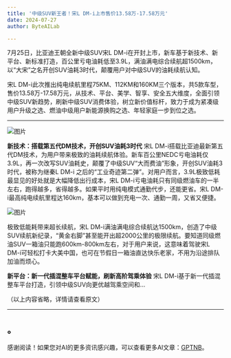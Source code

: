 ```yaml
---
title: '中级SUV新王者！宋L DM-i上市售价13.58万-17.58万元'
date: 2024-07-27
author: ByteAILab

---
```


7月25日，比亚迪王朝全新中级SUV宋L DM-i在开封上市，新车基于新技术、新平台、新标准打造，百公里亏电油耗低至3.9L，满油满电综合续航超1500km，以“大宋”之名开创SUV油耗3时代，颠覆用户对中级SUV的油耗续航认知。

宋L DM-i此次推出纯电续航里程75KM、112KM和160KM三个版本，共5款车型，售价13.58万-17.58万元，从技术、平台、美学、智享、安全五大维度，全面引领中级SUV新趋势，刷新中级SUV消费体验，树立新价值标杆，致力于成为紧凑级用户升级之选、燃油中级用户新能源换购之选、年轻家庭一步到位之选。

---


![图片](https://image.jiqizhixin.com/uploads/editor/2e660635-4f03-499e-8049-49c0bb51c1c8/1721921419406.jpeg)

**新技术：搭载第五代DM技术，开创SUV油耗3时代**
宋L DM-i搭载比亚迪最新第五代DM技术，为用户带来极致的油耗续航体验。新车百公里NEDC亏电油耗仅3.9L，再一次改写SUV油耗史，颠覆了中级SUV“大而费油”形象，开创SUV油耗3时代，被称为继秦L DM-i 之后的“工业奇迹第二弹”。对用户而言，3.9L极致低耗最显见的好处就是大幅降低出行成本，宋L DM-i亏电油耗只有同级燃油车的一半左右，跑得越多，省得越多。如果平时用纯电模式通勤代步，还能更省。宋L DM-i最高纯电续航里程达160km，基本可以做到充电一次、通勤一周，又省又便捷。

![图片](https://image.jiqizhixin.com/uploads/editor/0afad3ef-fb25-46a3-948f-6376c67b8456/1721921419427.jpeg)

极致低能耗带来超长续航，宋L DM-i满油满电综合续航达1500km，创造了中级SUV续航新纪录，“黄金右脚”甚至能开出超2000公里的极限续航。要知道同级燃油SUV一箱油只能跑600km-800km左右，对于用户来说，这意味着驾驶宋L DM-i可轻松打卡大美中国，也可在节假日一箱油直达快乐老家，不用为沿途排队加油而烦心。

**新平台：新一代插混整车平台赋能，刷新高阶驾乘体验**
宋L DM-i基于新一代插混整车平台打造，引领中级SUV向更优越驾乘空间和...

（以上内容省略，详情请查看原文）

---

。
---
感谢阅读！如果您对AI的更多资讯感兴趣，可以查看更多AI文章：[GPTNB](https://gptnb.com)。